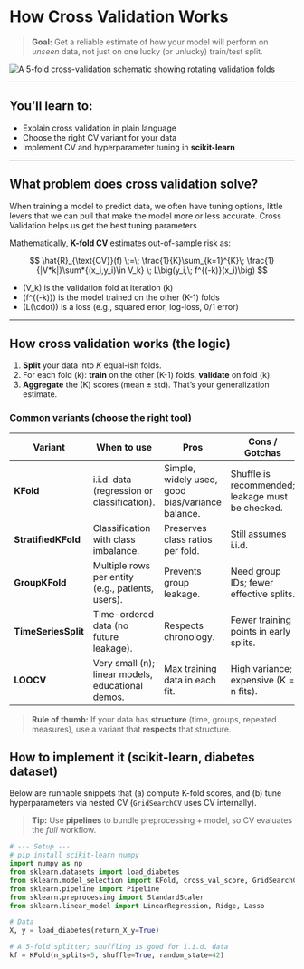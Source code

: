 # How Cross Validation Works

> **Goal:** Get a reliable estimate of how your model will perform on _unseen_ data, not just on one lucky (or unlucky) train/test split.

![A 5-fold cross-validation schematic showing rotating validation folds](https://upload.wikimedia.org/wikipedia/commons/1/1c/K-fold_cross_validation_EN.jpg "Five folds; each fold takes a turn as validation")

---

## You’ll learn to:

- Explain cross validation in plain language
- Choose the right CV variant for your data
- Implement CV and hyperparameter tuning in **scikit-learn**

---

## What problem does cross validation solve?

When training a model to predict data, we often have tuning options, little levers that we can pull that make the model more or less accurate. Cross Validation helps us get the best tuning parameters

Mathematically, **K-fold CV** estimates out-of-sample risk as:

$$
\hat{R}_{\text{CV}}(f) \;=\; \frac{1}{K}\sum_{k=1}^{K}\; \frac{1}{|V*k|}\sum*{(x_i,y_i)\in V_k} \; L\big(y_i,\; f^{(-k)}(x_i)\big)
$$

- \(V_k\) is the validation fold at iteration \(k\)
- \(f^{(-k)}\) is the model trained on the other \(K-1\) folds
- \(L(\cdot)\) is a loss (e.g., squared error, log-loss, 0/1 error)

---

## How cross validation works (the logic)

1. **Split** your data into _K_ equal-ish folds.
2. For each fold \(k\): **train** on the other \(K-1\) folds, **validate** on fold \(k\).
3. **Aggregate** the \(K\) scores (mean ± std). That’s your generalization estimate.

### Common variants (choose the right tool)

| Variant             | When to use                                         | Pros                                             | Cons / Gotchas                                   |
| ------------------- | --------------------------------------------------- | ------------------------------------------------ | ------------------------------------------------ |
| **KFold**           | i.i.d. data (regression or classification).         | Simple, widely used, good bias/variance balance. | Shuffle is recommended; leakage must be checked. |
| **StratifiedKFold** | Classification with class imbalance.                | Preserves class ratios per fold.                 | Still assumes i.i.d.                             |
| **GroupKFold**      | Multiple rows per entity (e.g., patients, users).   | Prevents group leakage.                          | Need group IDs; fewer effective splits.          |
| **TimeSeriesSplit** | Time-ordered data (no future leakage).              | Respects chronology.                             | Fewer training points in early splits.           |
| **LOOCV**           | Very small \(n\); linear models, educational demos. | Max training data in each fit.                   | High variance; expensive (K = n fits).           |

> **Rule of thumb:** If your data has **structure** (time, groups, repeated measures), use a variant that **respects** that structure.

## How to implement it (scikit-learn, diabetes dataset)

Below are runnable snippets that (a) compute K-fold scores, and (b) tune hyperparameters via nested CV (`GridSearchCV` uses CV internally).

> **Tip:** Use **pipelines** to bundle preprocessing + model, so CV evaluates the _full_ workflow.

```python
# --- Setup ---
# pip install scikit-learn numpy
import numpy as np
from sklearn.datasets import load_diabetes
from sklearn.model_selection import KFold, cross_val_score, GridSearchCV
from sklearn.pipeline import Pipeline
from sklearn.preprocessing import StandardScaler
from sklearn.linear_model import LinearRegression, Ridge, Lasso

# Data
X, y = load_diabetes(return_X_y=True)

# A 5-fold splitter; shuffling is good for i.i.d. data
kf = KFold(n_splits=5, shuffle=True, random_state=42)
```

